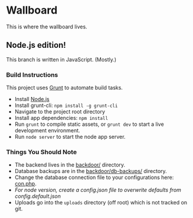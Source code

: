 Wallboard
=========

This is where the wallboard lives.

## Node.js edition!
This branch is written in JavaScript. (Mostly.)

### Build Instructions
This project uses [Grunt](http://gruntjs.com) to automate build tasks.
- Install [Node.js](http://nodejs.org)
- Install grunt-cli: `npm install -g grunt-cli`
- Navigate to the project root directory
- Install app dependencies: `npm install`
- Run `grunt` to compile static assets, or `grunt dev` to start a live development environment.
- Run `node server` to start the node app server.

### Things You Should Note
- The backend lives in the [backdoor/](https://github.com/barrel/wallboard/blob/master/backdoor/) directory.
- Database backups are in the [backdoor/db-backups/](https://github.com/barrel/wallboard/blob/master/backdoor/db-backups/) directory.
- Change the database connection file to your configurations here: [con.php](https://github.com/barrel/wallboard/blob/master/con.php).
- *For node version, create a config.json file to overwrite defaults from config.default.json*
- Uploads go into the ```uploads``` directory (off root) which is not tracked on git.
